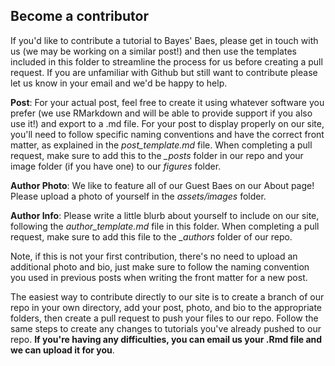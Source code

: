 ## Become a contributor

If you'd like to contribute a tutorial to Bayes' Baes, please get in touch with us (we may be working on a similar post!) and then use the templates included in this folder to streamline the process for us before creating a pull request. If you are unfamiliar with Github but still want to contribute please let us know in your email and we'd be happy to help.

**Post**: For your actual post, feel free to create it using whatever software you prefer (we use RMarkdown and will be able to provide support if you also use it!) and export to a .md file. For your post to display properly on our site, you'll need to follow specific naming conventions and have the correct front matter, as explained in the *post_template.md* file. When completing a pull request, make sure to add this to the *_posts* folder in our repo and your image folder (if you have one) to our *figures* folder.

**Author Photo**: We like to feature all of our Guest Baes on our About page! Please upload a photo of yourself in the *assets/images* folder.

**Author Info**: Please write a little blurb about yourself to include on our site, following the *author_template.md* file in this folder. When completing a pull request, make sure to add this file to the *_authors* folder of our repo.

Note, if this is not your first contribution, there's no need to upload an additional photo and bio, just make sure to follow the naming convention you used in previous posts when writing the front matter for a new post.

The easiest way to contribute directly to our site is to create a branch of our repo in your own directory, add your post, photo, and bio to the appropriate folders, then create a pull request to push your files to our repo. Follow the same steps to create any changes to tutorials you've already pushed to our repo. **If you're having any difficulties, you can email us your .Rmd file and we can upload it for you**.
